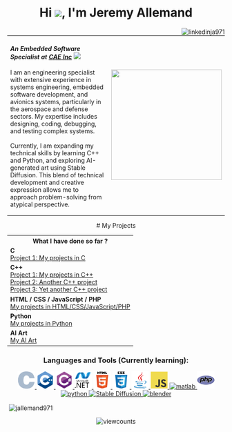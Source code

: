<h1 align="center">Hi <a href="https://www.gautamkrishnar.com/"><img src="https://media.giphy.com/media/hvRJCLFzcasrR4ia7z/giphy.gif" width="5%"></a>, I'm Jeremy Allemand</h1>

<div>    
   <a href="https://www.linkedin.com/in/ja971/" target="_blank"><img align="right" src="https://img.shields.io/badge/LinkedIn-0077B5?style=for-the-badge&logo=linkedin&logoColor=white" alt="linkedinja971"/></a>
</div>

<table border="0">
  <tr>
    <td style="vertical-align: top; width: 70%;">
      <p align="left">
        <h4 align="left">
        <em>
        An Embedded Software Specialist at 
        <a href="https://www.cae.com/defense-security/">CAE Inc</a>
        <img src="https://media.giphy.com/media/WUlplcMpOCEmTGBtBW/giphy.gif" width="30">
        </em>
        </h4>
        I am an engineering specialist with extensive experience in systems engineering, embedded software development, and avionics systems, particularly in the aerospace and defense sectors. My expertise includes designing, coding, debugging, and testing complex systems.<br><br>
        Currently, I am expanding my technical skills by learning C++ and Python, and exploring AI-generated art using Stable Diffusion. This blend of technical development and creative expression allows me to approach problem-solving from atypical perspective.
      </p>
    </td>
     <td style="width: 30%;">
      <img src="LowPoly.gif" width="256" height="256">
    </td>
  </tr>
</table>

<div align="center">
        # My Projects

<table>
    <tr>
        <th>What I have done so far ?</th>
    </tr>
    <tr>
        <td>
            <strong>C</strong><br>
            <a href="https://github.com/JAllemand971/Projects_in_C">Project 1: My projects in C</a>
        </td>
    </tr>
    <tr>
        <td>
            <strong>C++</strong><br>
            <a href="https://github.com/JAllemand971/Projects_in_Cpp">Project 1: My projects in C++</a><br>
            <a href="#">Project 2: Another C++ project</a><br>
            <a href="#">Project 3: Yet another C++ project</a>
        </td>
    </tr>
    <tr>
        <td>
            <strong>HTML / CSS / JavaScript / PHP</strong><br>
            <a href="https://github.com/JAllemand971/Projects_in_HTML-CSS">My projects in HTML/CSS/JavaScript/PHP</a>
        </td>
    </tr>
    <tr>
        <td>
            <strong>Python</strong><br>
            <a href="https://github.com/JAllemand971/Projects_in_Python">My projects in Python</a>
        </td>
    </tr>
    <tr>
        <td>
            <strong>AI Art</strong><br>
            <a href="https://github.com/JAllemand971/Project_in_Ai_Art/">My AI Art</a>
        </td>
    </tr>
</table>

</div>


<div>
<h3 align="center">Languages and Tools (Currently learning):</h3>
<p align="center">
  <a href="https://www.cprogramming.com/" target="_blank" rel="noreferrer"> <img src="https://raw.githubusercontent.com/devicons/devicon/master/icons/c/c-original.svg" alt="c" width="40" height="40"/> </a> 
  <a href="https://www.w3schools.com/cpp/" target="_blank" rel="noreferrer"> <img src="https://raw.githubusercontent.com/devicons/devicon/master/icons/cplusplus/cplusplus-original.svg" alt="cplusplus" width="40" height="40"/> </a> 
  <a href="https://www.w3schools.com/cs/" target="_blank" rel="noreferrer"> <img src="https://raw.githubusercontent.com/devicons/devicon/master/icons/csharp/csharp-original.svg" alt="csharp" width="40" height="40"/> </a> 
  <a href="https://dotnet.microsoft.com/" target="_blank" rel="noreferrer"> <img src="https://raw.githubusercontent.com/devicons/devicon/master/icons/dot-net/dot-net-original-wordmark.svg" alt="dotnet" width="40" height="40"/> </a> 
  <a href="https://www.w3.org/html/" target="_blank" rel="noreferrer"> <img src="https://raw.githubusercontent.com/devicons/devicon/master/icons/html5/html5-original-wordmark.svg" alt="html5" width="40" height="40"/> </a> 
  <a href="https://www.w3schools.com/css/" target="_blank" rel="noreferrer"> <img src="https://raw.githubusercontent.com/devicons/devicon/master/icons/css3/css3-original-wordmark.svg" alt="css3" width="40" height="40"/> </a> 
  <a href="https://www.java.com" target="_blank" rel="noreferrer"> <img src="https://raw.githubusercontent.com/devicons/devicon/master/icons/java/java-original.svg" alt="java" width="40" height="40"/> </a> 
  <a href="https://developer.mozilla.org/en-US/docs/Web/JavaScript" target="_blank" rel="noreferrer"> <img src="https://raw.githubusercontent.com/devicons/devicon/master/icons/javascript/javascript-original.svg" alt="javascript" width="40" height="40"/> </a> 
  <a href="https://www.mathworks.com/" target="_blank" rel="noreferrer"> <img src="https://upload.wikimedia.org/wikipedia/commons/2/21/Matlab_Logo.png" alt="matlab" width="40" height="40"/> </a> 
  <a href="https://www.php.net" target="_blank" rel="noreferrer"> <img src="https://raw.githubusercontent.com/devicons/devicon/master/icons/php/php-original.svg" alt="php" width="40" height="40"/> </a> 
  <a href="https://www.python.org" target="_blank" rel="noreferrer"> <img src="https://www.citypng.com/public/uploads/preview/hd-python-logo-symbol-transparent-png-735811696257415dbkifcuokn.png" alt="python" width="40" height="40"/> </a> 
  <a href="https://stability.ai" target="_blank" rel="noreferrer"> <img src="https://custom.typingmind.com/assets/models/stability.png" alt="Stable Diffusion" width="40" height="40"/> </a>
  <a href="https://www.blender.org/" target="_blank" rel="noreferrer"> <img src="https://download.blender.org/branding/community/blender_community_badge_white.svg" alt="blender" width="40" height="40"/> </a>
 </p>
</div>


<p>&nbsp;<img align="center" src="https://github-readme-stats.vercel.app/api?username=jallemand971&show_icons=true&locale=en" alt="jallemand971" /></p>

<p align="center">
<img src="https://komarev.com/ghpvc/?username=jallemand971&label=Profile%20views&color=0e75b6&style=flat" alt="viewcounts" />
</p>
